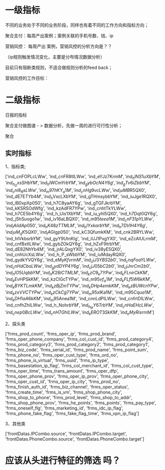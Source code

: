 # 一级指标

不同的业务处于不同的业务阶段，同样也有着不同的工作方向和指标方向；

聚合支付：每周产出案例；案例关联的手机号数、钱、ip

营销风控： 每周产出 案例，营销风控的分析方向是？？


（ip规则触发情况变化，主要是分布情况数据分析）




目前只有阻断类规则，不适合做规则分析的feed back；

营销风控的工作目标：


# 二级指标

日报的指标

聚合支付做图谱 - >  数据分析，先做一周的进行可行性分析；


聚合

## 实时指标
1、指标类;

['ind_cnFOPLcLWw', 'ind_cnFR8tILWw', 'ind_eYJz7K$rmM', 'ind_hINS1uXbYM', 'ind_h_QxsSHbYM', 'ind_hIWCmYrbYM', 'ind_gybOcN4Y6g', 'ind_gTv6iZbbYM', 'ind_cni8_RsLWw', 'ind_m97hKY_a1M', 'ind_cnHg9vcLWw', 'ind_iuMB$R5QX0', 'ind_dE7E$TYb4M', 'ind_h$VxcLXbYM', 'ind_gTHmsybbYM', 'ind_iuJge1RQX0', 'ind_lB0xpXp050', 'ind_h7C8yaAY6g', 'ind_gTGFJkrbYM', 'ind_kKSRSOdWfg', 'ind_kzAdFR7YPw', 'ind_cnhtTkYLWw', 'ind_h7CE5b4Y6g', 'ind_h_Uis1XbYM', 'ind_iu_yhl5QX0', 'ind_h7Dqt0QY6g', 'ind_j5hSuogo1w', 'ind_iv16aLBQX0', 'ind_m95$teea1M', 'ind_cnF31pYLWw', 'ind_lAIidAp050', 'ind_hK48zTTMLM', 'ind_hIYxkarbYM', 'ind_h7DVlH4Y6g', 'ind_iuM_qK5QX0', 'ind_lA$GIgp050', 'ind_kC3QfumkKM', 'ind_cnk2BRYLWw', 'ind_hIVkbsrbYM', 'ind_gyY9UtnKlg', 'ind_iUJ1PxgYX0', 'ind_eZcAlULrmM', 'ind_cnfBxtILWw', 'ind_gybZOkQY6g', 'ind_hZxF9trbYM', 'ind_dE82NhYb4M', 'ind_jrALQxgYX0', 'ind_iv38yE5QX0', 'ind_cnhUcXsLWw', 'ind_h_P_sWbbYM', 'ind_iuMdayRQX0', 'ind_gydkYVQY6g', 'ind_eMy$KfvrmM', 'ind_cjJ3YBS2b0', 'ind_cnqFoaYLWw', 'ind_cnHdCbsLWw', 'ind_gydDYP4Y6g', 'ind_cjJ05bC2b0', 'ind_cjJnrCm2b0', 'ind_hIO5UqbbYM', 'ind_hK28ICTMLM', 'ind_kzC9_k7YPw', 'ind_kFLnirCkKM', 'ind_kEv$HPSkKM', 'ind_kzCIGcTYPw', 'ind_m95$vf_a1M', 'ind_kFLf5W6kKM', 'ind_kBYKTLmkKM', 'ind_kzBjZmTYPw', 'ind_kDHp4emkKM', 'ind_kzBUWcnYPw', 'ind_kzxVVCTYPw', 'ind_kzCkCg7YPw', 'ind_m95$xlKa1M', 'ind_m95$Cqua1M', 'ind_kDH1aA6kKM', 'ind_m95$Anea1M', 'ind_cnnLdPILWw', 'ind_cnfrtDILWw', 'ind_cnfhZhILWw', 'ind_h_Noh$rbYM', 'ind_h_MY6TrbYM', 'ind_cnHaEHcLWw', 'ind_cnep0BcLWw', 'ind_cnH7GhILWw', 'ind_kEROT3SkKM', 'ind_eMyRis$rmM']

2、探头类

['frms_prod_count', 'frms_oper_ip', 'frms_prod_brand', 'frms_oper_phone_company', 'frms_col_cust_id', 'frms_prod_category4', 'frms_prod_category3', 'frms_prod_category2', 'frms_prod_category1', 'frms_biz_code', 'frms_serial_id', 'frms_prod_name', 'frms_point_sum', 'frms_phone_no', 'frms_oper_cust_type', 'frms_ord_no', 'frms_phone_is_virtual', 'frms_uuid', 'frms_ip_type', 'frms_basestation_ip_flag', 'frms_col_merchant_id', 'frms_col_cust_type', 'frms_oper_time', 'frms_trans_amount', 'frms_oper_dfp', 'frms_oper_phone_prov', 'frms_oper_ip_prov', 'frms_oper_phone_city', 'frms_oper_cust_id', 'frms_oper_ip_city', 'frms_prod_no', 'frms_finish_auth_id', 'frms_biz_channel', 'frms_oper_status', 'frms_create_time', 'frms_is_vm', 'frms_shop_phone_city', 'frms_shop_to_phone', 'frms_prod_level', 'frms_shop_to_addr', 'frms_shop_phone_prov', 'frms_he_points', 'frms_points', 'frms_pay_type', 'frms_oneself_flg', 'frms_marketing_id', 'frms_idc_ip_flag', 'frms_phone_fake_flag', 'frms_fake_flag_time', 'frms_vpn_ip_flag']

3、其他类

['frontDatas.IPCombo.source', 'frontDatas.IPCombo.target', 'frontDatas.PhoneCombo.source', 'frontDatas.PhoneCombo.target']

# 应该从头进行特征的筛选 吗？